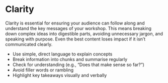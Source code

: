 # Clarity

Clarity is essential for ensuring your audience can follow along and understand the key messages of your workshop. This means breaking down complex ideas into digestible parts, avoiding unnecessary jargon, and speaking with purpose. Even the best content loses impact if it isn’t communicated clearly.

- Use simple, direct language to explain concepts
- Break information into chunks and summarise regularly
- Check for understanding (e.g., “Does that make sense so far?”)
- Avoid filler words or rambling
- Highlight key takeaways visually and verbally
